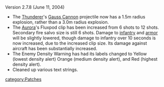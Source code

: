 Version 2.7.8 (June 11, 2004)

-   The [Thunderer](Thunderer "wikilink")'s [Gauss
    Cannon](Gauss_Cannon "wikilink") projectile now has a 1.5m radius
    explosion, rather than a 3.0m radius explosion.
-   The [Aurora](Aurora "wikilink")'s Fluxpod clip has been increased
    from 6 shots to 12 shots. Secondary fire salvo size is still 6
    shots. Damage to [infantry](infantry "wikilink") and
    [armor](armor "wikilink") will be slightly lowered, though damage to
    infantry over 10 seconds is now increased, due to the increased clip
    size. Its damage against aircraft has been substantially increased.
-   The Enemy Density Warning has had its labels changed to Yellow
    (lowest density alert) Orange (medium density alert), and Red
    (highest density alert).
-   Cleaned up various text strings.

[category:Patches](category:Patches "wikilink")